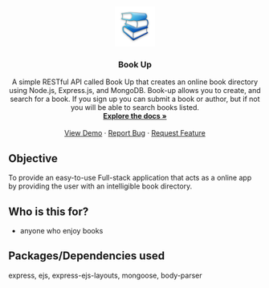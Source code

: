 <!-- PROJECT LOGO -->
<br />
<div align="center">
  <a href="https://github.com/dyarawilliams/book-up">
    <img src="public/images/book-icon.png" alt="Logo" width="80" height="80">
  </a>

<h3 align="center">Book Up</h3>

  <p align="center">
    A simple RESTful API called Book Up that creates an online book directory using Node.js, Express.js, and MongoDB. Book-up allows you to create, and search for a book. If you sign up you can submit a book or author, but if not you will be able to search books listed.
    <br />
    <a href="https://github.com/dyarawilliams/book-up"><strong>Explore the docs »</strong></a>
    <br />
    <br />
    <a href="https://github.com/dyarawilliams/book-up">View Demo</a>
    ·
    <a href="https://github.com/dyarawilliams/book-up/issues">Report Bug</a>
    ·
    <a href="https://github.com/dyarawilliams/book-up/issues">Request Feature</a>
  </p>
</div>

## Objective
To provide an easy-to-use Full-stack application that acts as a online app by providing the user with an intelligible book directory.

## Who is this for?
- anyone who enjoy books

## Packages/Dependencies used
express, ejs, express-ejs-layouts, mongoose, body-parser
